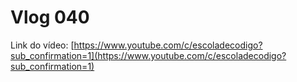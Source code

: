 # Vlog 040

Link do vídeo: [https://www.youtube.com/c/escoladecodigo?sub_confirmation=1](https://www.youtube.com/c/escoladecodigo?sub_confirmation=1)
